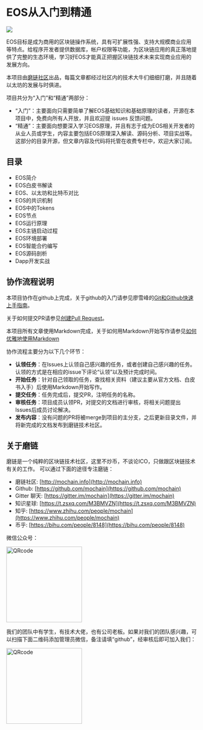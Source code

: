 EOS从入门到精通
=================

![](http://7sbld9.com1.z0.glb.clouddn.com/logo.png)

EOS目标是成为商用的区块链操作系统，具有可扩展性强、支持大规模商业应用等特点。给程序开发者提供数据库，帐户权限等功能，为区块链应用的真正落地提供了完整的生态环境，学习好EOS才能真正把握区块链技术未来实现商业应用的发展方向。

本项目由[磨链社区](mochain.info)出品，每篇文章都经过社区内的技术大牛们细细打磨，并且随着以太坊的发展与时俱进。

项目共分为“入门”和“精通”两部分：

* “入门”：主要面向只需要简单了解EOS基础知识和基础原理的读者，开源在本项目中，免费向所有人开放，并且欢迎提 issues 反馈问题。
* “精通”：主要面向想要深入学习EOS原理，并且有志于成为EOS相关开发者的从业人员或学生，内容主要包括EOS原理深入解读、源码分析、项目实战等。这部分的目录开源，但文章内容及代码将托管在收费专栏中，欢迎大家订阅。

## 目录
* EOS简介
* EOS白皮书解读
* EOS、以太坊和比特币对比
* EOS的共识机制
* EOS中的Tokens
* EOS节点
* EOS运行原理
* EOS主链启动过程
* EOS环境部署
* EOS智能合约编写
* EOS源码剖析
* Dapp开发实战

## 协作流程说明
本项目协作在github上完成，关于github的入门请参见廖雪峰的[Git和Github快速上手指南](https://www.liaoxuefeng.com/wiki/0013739516305929606dd18361248578c67b8067c8c017b000/001373962845513aefd77a99f4145f0a2c7a7ca057e7570000)。

关于如何提交PR请参见[创建Pull Request](https://github.com/geeeeeeeeek/git-recipes/wiki/3.3-%E5%88%9B%E5%BB%BA-Pull-Request)。

本项目所有文章使用Markdown完成，关于如何用Markdown开始写作请参见[如何优雅地使用Markdown](http://daily.zhihu.com/story/9215495)

协作流程主要分为以下几个环节：

- **认领任务**：在Issues上认领自己感兴趣的任务，或者创建自己感兴趣的任务。认领的方式是在相应的issue下评论“认领”以及预计完成时间。
- **开始任务**：针对自己领取的任务，查找相关资料（建议主要从官方文档、白皮书入手）后使用Markdown开始写作。
- **提交任务**：任务完成后，提交PR，注明任务的名称。
- **审核任务**：项目成员认领PR，对提交的文档进行审核，将相关问题提出Issues后成员讨论解决。
- **发布内容**：没有问题的PR将被merge到项目的主分支，之后更新目录文件，并将新完成的文档发布到磨链技术社区。

## 关于磨链

磨链是一个纯粹的区块链技术社区，这里不炒币，不谈论ICO，只做跟区块链技术有关的工作。
可以通过下面的途径专注磨链：

* 磨链社区: [http://mochain.info](http://mochain.info) 
* Github: [https://github.com/mochain](https://github.com/mochain)
* Gitter 聊天: [https://gitter.im/mochain](https://gitter.im/mochain)
* 知识星球: [https://t.zsxq.com/M3BMVZN](https://t.zsxq.com/M3BMVZN)
* 知乎: [https://www.zhihu.com/people/mochain](https://www.zhihu.com/people/mochain)
* 币乎: [https://bihu.com/people/8148](https://bihu.com/people/8148)

微信公众号：

<img src="http://7sbld9.com1.z0.glb.clouddn.com/wechat.jpg" width = "200" height = "200" alt="QRcode" align=center />

我们的团队中有学生，有技术大佬，也有公司老板。如果对我们的团队感兴趣，可以扫描下面二维码添加管理员微信，备注请填“github”，经审核后即可加入我们：

<img src="http://7sbld9.com1.z0.glb.clouddn.com/fish.png" width = "200" height = "200" alt="QRcode" align=center />